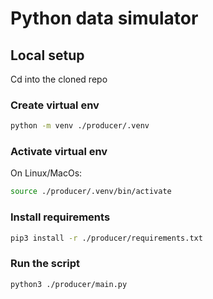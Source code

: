 # Python data simulator
## Local setup
Cd into the cloned repo

### Create virtual env
```bash
python -m venv ./producer/.venv
```

### Activate virtual env
On Linux/MacOs:
```bash
source ./producer/.venv/bin/activate
```

### Install requirements
```bash
pip3 install -r ./producer/requirements.txt
```

### Run the script
```bash
python3 ./producer/main.py
```
